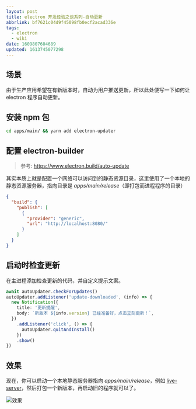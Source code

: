 ```yaml
---
layout: post
title: electron 开发经验之谈系列-自动更新
abbrlink: bf7621c04d9f45098fb0ecf2acad336e
tags:
  - electron
  - wiki
date: 1609807604689
updated: 1613745077298
---
```


## 场景

由于生产应用希望在有新版本时，自动为用户推送更新，所以此处便写一下如何让 electron 程序自动更新。

## 安装 npm 包

```sh
cd apps/main/ && yarn add electron-updater
```

## 配置 electron-builder

> 参考: <https://www.electron.build/auto-update>

其实本质上就是配置一个网络可以访问到的静态资源目录，这里使用了一个本地的静态资源服务器，指向目录是 *apps/main/release*（即打包而进程程序的目录）

```json
{
  "build": {
    "publish": [
      {
        "provider": "generic",
        "url": "http://localhost:8080/"
      }
    ]
  }
}
```

## 启动时检查更新

在主进程添加检查更新的代码，并自定义提示文案。

```ts
await autoUpdater.checkForUpdates()
autoUpdater.addListener('update-downloaded', (info) => {
  new Notification({
    title: '更新提醒',
    body: `新版本 ${info.version} 已经准备好，点击立刻更新！`,
  })
    .addListener('click', () => {
      autoUpdater.quitAndInstall()
    })
    .show()
})
```

## 效果

现在，你可以启动一个本地静态服务器指向 *apps/main/release*，例如 [live-server](https://www.npmjs.com/package/live-server)，然后打包一个新版本，再启动旧的程序就可以了。

![效果](/resource/6a33797917e34056b95238471ff0c06b.gif)
